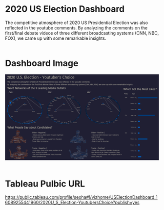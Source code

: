 # 2020 US Election Dashboard
The competitive atmosphere of 2020 US Presidential Election was also reflected in the youtube comments. 
By analyzing the comments on the first/final debate videos of three different broadcasting systems (CNN, NBC, FOX), we came up with some remarkable insights.
<br>
<br>
# Dashboard Image
![2020 US ELection Dashboard](USDashboard.png)
<br>
<br>
# Tableau Pulbic URL
https://public.tableau.com/profile/seoha#!/vizhome/USElectionDashboard_16089255441960/2020U_S_Election-YoutubersChoice?publish=yes
